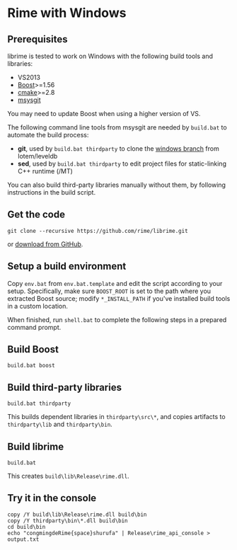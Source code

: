 Rime with Windows
===

Prerequisites
---
librime is tested to work on Windows with the following build tools and libraries:
  - VS2013
  - [Boost](http://www.boost.org/)>=1.56
  - [cmake](http://www.cmake.org/)>=2.8
  - [msysgit](https://msysgit.github.io/)

You may need to update Boost when using a higher version of VS.

The following command line tools from msysgit are needed by `build.bat` to automate the build process:
  - **git**, used by `build.bat thirdparty` to clone the [windows branch](https://github.com/lotem/leveldb/tree/windows) from lotem/leveldb
  - **sed**, used by `build.bat thirdparty` to edit project files for static-linking C++ runtime (/MT)

You can also build third-party libraries manually without them, by following instructions in the build script.

Get the code
---
``` batch
git clone --recursive https://github.com/rime/librime.git
```
or [download from GitHub](https://github.com/rime/librime).

Setup a build environment
---
Copy `env.bat` from `env.bat.template` and edit the script according to your setup.
Specifically, make sure `BOOST_ROOT` is set to the path where you extracted Boost source;
modify `*_INSTALL_PATH` if you've installed build tools in a custom location.

When finished, run `shell.bat` to complete the following steps in a prepared command prompt.

Build Boost
---
``` batch
build.bat boost
```

Build third-party libraries
---
``` batch
build.bat thirdparty
```
This builds dependent libraries in `thirdparty\src\*`, and copies artifacts to `thirdparty\lib` and `thirdparty\bin`.

Build librime
---
``` batch
build.bat
```
This creates `build\lib\Release\rime.dll`.

Try it in the console
---
``` batch
copy /Y build\lib\Release\rime.dll build\bin
copy /Y thirdparty\bin\*.dll build\bin
cd build\bin
echo "congmingdeRime{space}shurufa" | Release\rime_api_console > output.txt
```
